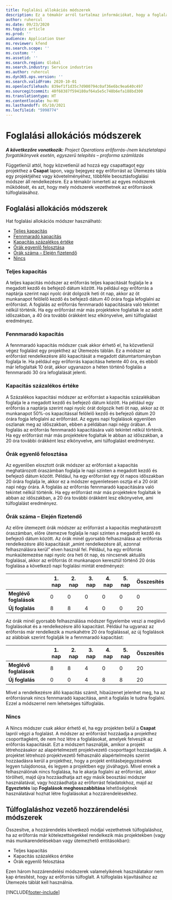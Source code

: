 ```yaml
---
title: Foglalási allokációs módszerek
description: Ez a témakör arról tartalmaz információkat, hogy a foglalási allokációs módszerek hogyan működnek a Project Operations rendszerben.
author: ruhercul
ms.date: 09/23/2020
ms.topic: article
ms.prod: ''
audience: Application User
ms.reviewer: kfend
ms.search.scope: ''
ms.custom: ''
ms.assetid: ''
ms.search.region: Global
ms.search.industry: Service industries
ms.author: ruhercul
ms.dyn365.ops.version: ''
ms.search.validFrom: 2020-10-01
ms.openlocfilehash: 839ef1f1d35c7d900794c0af36e6bc9ea640c497
ms.sourcegitcommit: 40f68387f594180af64a5e5c748b6efa188bd300
ms.translationtype: HT
ms.contentlocale: hu-HU
ms.lasthandoff: 05/10/2021
ms.locfileid: "5998774"
---
```

# <a name="booking-allocation-methods"></a>Foglalási allokációs módszerek

_**A következőre vonatkozik:** Project Operations erőforrás-/nem készletalapú forgatókönyvek esetén, egyszerű telepítés – proforma számlázás_

Függetlenül attól, hogy közvetlenül ad hozzá egy csapattagot egy projekthez a **Csapat** lapon, vagy bejegyez egy erőforrást az Ütemezés tábla egy projektjéhez vagy követelményéhez, többféle beosztásfoglalási módszer áll rendelkezésre. Ez a témakör ismerteti az egyes módszerek működését, és azt, hogy mely módszerek vezethetnek az erőforrások túlfoglalásához.

## <a name="booking-allocation-methods"></a>Foglalási allokációs módszerek

Hat foglalási allokációs módszer használható:

- [Teljes kapacitás](#full)
- [Fennmaradó kapacitás](#remaining)
- [Kapacitás százalékos értéke](#percentage)
- [Órák egyenlő felosztása](#evenly)
- [Órák száma – Elején fizetendő](#front)
- [Nincs](#none)

### <a name="full-capacity"></a><a name="full"></a>Teljes kapacitás 
A teljes kapacitás módszer az erőforrás teljes kapacitását foglalja le a megadott kezdő és befejező dátum között. Ha például egy erőforrás a naptárja szerint napi nyolc órát dolgozik heti öt nap, akkor az öt munkanapot felölelő kezdő és befejező dátum 40 órára fogja lefoglalni az erőforrást. A foglalás az erőforrás fennmaradó kapacitására való tekintet nélkül történik. Ha egy erőforrást már más projektekre foglaltak le az adott időszakban, a 40 óra további órákként lesz elkönyvelve, ami túlfoglalást eredményez.

### <a name="remaining-capacity"></a><a name="remaining"></a>Fennmaradó kapacitás
A fennmaradó kapacitás módszer csak akkor érhető el, ha közvetlenül végez foglalást egy projekthez az Ütemezés táblán. Ez a módszer az erőforrást rendelkezésre álló kapacitását a megadott dátumtartományban foglalja le. Ha például egy erőforrás kapacitása hetente 40 óra, és ebből már lefoglaltak 10 órát, akkor ugyanazon a héten történő foglalás a fennmaradó 30 óra lefoglalását jelenti.

### <a name="percentage-capacity"></a><a name="percentage"></a>Kapacitás százalékos értéke
A Százalékos kapacitási módszer az erőforrást a kapacitás százalékában foglalja le a megadott kezdő és befejező dátum között. Ha például egy erőforrás a naptárja szerint napi nyolc órát dolgozik heti öt nap, akkor az öt munkanapot 50%-os kapacitással felölelő kezdő és befejező dátum 20 órára fogja lefoglalni az erőforrást. Az egyes napi foglalások egyenlően oszlanak meg az időszakban, ebben a példában napi négy órában. A foglalás az erőforrás fennmaradó kapacitására való tekintet nélkül történik. Ha egy erőforrást már más projektekre foglaltak le abban az időszakban, a 20 óra további órákként lesz elkönyvelve, ami túlfoglalást eredményez.

### <a name="evenly-distribute-hours"></a><a name="evenly"></a>Órák egyenlő felosztása
Az egyenlően elosztott órák módszer az erőforrást a kapacitás meghatározott óraszámban foglalja le napi szinten a megadott kezdő és befejező dátum között. Például, ha egy erőforrást egy öt napos időszakban 20 órára foglalja le, akkor ez a módszer egyenletesen osztja el a 20 órát napi négy órára. A foglalás az erőforrás fennmaradó kapacitására való tekintet nélkül történik. Ha egy erőforrást már más projektekre foglaltak le abban az időszakban, a 20 óra további órákként lesz elkönyvelve, ami túlfoglalást eredményez.

### <a name="front-load-hours"></a><a name="front"></a>Órák száma – Elején fizetendő
Az előre ütemezett órák módszer az erőforrást a kapacitás meghatározott óraszámban, előre ütemezve foglalja le napi szinten a megadott kezdő és befejező dátum között. Az órák minél gyorsabb felhasználása az erőforrás rendelkezésre álló kapacitását „amint rendelkezésre áll, azonnal felhasználásra kerül” elven használ fel. Például, ha egy erőforrás munkaütemezése napi nyolc óra heti öt nap, és nincsenek aktuális foglalásai, akkor az erőforrás öt munkanapon keresztül történő 20 órás foglalása a következő napi foglalási mintát eredményezi: 

|                           |    1. nap    |    2. nap    |    3. nap    |    4. nap    |    5. nap    |    Összesítés    |
|---------------------------|-------------|-------------|-------------|-------------|-------------|-------------|
|    **Meglévő foglalások**    |    0        |    0        |    0        |    0        |    0        |    0        |
|    **Új foglalás**          |    8        |    8        |    4        |    0        |    0        |    20       |

Az órák minél gyorsabb felhasználása módszer figyelembe veszi a meglévő foglalásokat és a rendelkezésre álló kapacitást. Például ha ugyanaz az erőforrás már rendelkezik a munkahétre 20 óra foglalással, az új foglalások az alábbiak szerint foglalják le a fennmaradó kapacitást:

|                     | 1. nap | 2. nap | 3. nap | 4. nap | 5. nap | Összesítés |
|---------------------|-------|-------|-------|-------|-------|-------|
| **Meglévő foglalások** | 8     | 8     | 4     | 0     | 0     | 20    |
| **Új foglalás**       | 0     | 0     | 4     | 8     | 8     | 20    |

Mivel a rendelkezésre álló kapacitás számít, hibaüzenet jelenhet meg, ha az erőforrásnak nincs fennmaradó kapacitása, amit a foglalás le tudna foglalni. Ezzel a módszerrel nem lehetséges túlfoglalás.

### <a name="none"></a><a name="none"></a>Nincs
A Nincs módszer csak akkor érhető el, ha egy projekten belül a **Csapat** lapról végzi a foglalást. A módszer az erőforrást hozzáadja a projekthez csoporttagként, de nem hoz létre a foglalásokat, amelyek felveszik az erőforrás kapacitását. Ezt a módszert használják, amikor a projekt létrehozásakor az alapértelmezett projektvezető csoporttagot hozzáadják. A projektet létrehozó projektvezető felhasználó alapértelmezés szerint hozzáadásra kerül a projekthez, hogy a projekt entitásbejegyzésének legyen tulajdonosa, és legyen a projektben egy jóváhagyó. Mivel ennek a felhasználónak nincs foglalása, ha le akarja foglalni az erőforrást, akkor törölheti, majd újra hozzáadhatja azt egy másik beosztási módszer használatával, vagy hozzáadhatja az erőforrást feladatokhoz, majd az **Egyeztetés** lap **Foglalások meghosszabbítása** lehetőségének használatával hozhat létre foglalásokat a hozzárendelésekhez.

## <a name="allocation-methods-that-lead-to-overbooking"></a>Túlfoglaláshoz vezető hozzárendelési módszerek
Összesítve, a hozzárendelés következő módjai vezethetnek túlfoglaláshoz, ha az erőforrás már kötelezettségekkel rendelkezik más projektekben (vagy más munkarendelésekban vagy ütemezhető entitásokban):

- Teljes kapacitás
- Kapacitás százalékos értéke
- Órák egyenlő felosztása

Ezen három hozzárendelési módszerek valamelyikének használatakor nem kap értesítést, hogy az erőforrás túlfoglalt. A túlfoglalás kijavításához az Ütemezés táblát kell használnia.


[!INCLUDE[footer-include](../includes/footer-banner.md)]